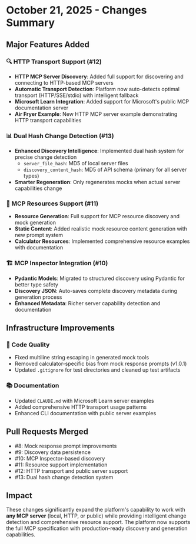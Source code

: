 # October 21, 2025 - Changes Summary

## Major Features Added

### 🔍 HTTP Transport Support (#12)
- **HTTP MCP Server Discovery**: Added full support for discovering and connecting to HTTP-based MCP servers
- **Automatic Transport Detection**: Platform now auto-detects optimal transport (HTTP/SSE/stdio) with intelligent fallback
- **Microsoft Learn Integration**: Added support for Microsoft's public MCP documentation server
- **Air Fryer Example**: New HTTP MCP server example demonstrating HTTP transport capabilities

### 📊 Dual Hash Change Detection (#13)
- **Enhanced Discovery Intelligence**: Implemented dual hash system for precise change detection
  - `server_file_hash`: MD5 of local server files
  - `discovery_content_hash`: MD5 of API schema (primary for all server types)
- **Smarter Regeneration**: Only regenerates mocks when actual server capabilities change

### 📁 MCP Resources Support (#11)
- **Resource Generation**: Full support for MCP resource discovery and mock generation
- **Static Content**: Added realistic mock resource content generation with new prompt system
- **Calculator Resources**: Implemented comprehensive resource examples with documentation

### 🏗️ MCP Inspector Integration (#10)
- **Pydantic Models**: Migrated to structured discovery using Pydantic for better type safety
- **Discovery JSON**: Auto-saves complete discovery metadata during generation process
- **Enhanced Metadata**: Richer server capability detection and documentation

## Infrastructure Improvements

### 🧹 Code Quality
- Fixed multiline string escaping in generated mock tools
- Removed calculator-specific bias from mock response prompts (v1.0.1)
- Updated `.gitignore` for test directories and cleaned up test artifacts

### 📚 Documentation
- Updated `CLAUDE.md` with Microsoft Learn server examples
- Added comprehensive HTTP transport usage patterns
- Enhanced CLI documentation with public server examples

## Pull Requests Merged
- #8: Mock response prompt improvements
- #9: Discovery data persistence 
- #10: MCP Inspector-based discovery
- #11: Resource support implementation
- #12: HTTP transport and public server support
- #13: Dual hash change detection system

## Impact
These changes significantly expand the platform's capability to work with **any MCP server** (local, HTTP, or public) while providing intelligent change detection and comprehensive resource support. The platform now supports the full MCP specification with production-ready discovery and generation capabilities.